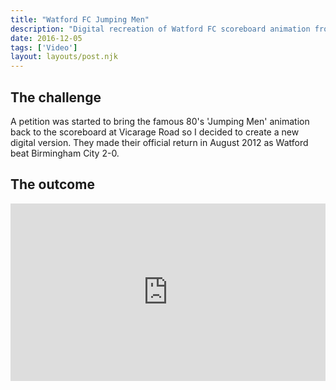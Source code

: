 ```yaml
---
title: "Watford FC Jumping Men"
description: "Digital recreation of Watford FC scoreboard animation from the 1980/'s"
date: 2016-12-05
tags: ['Video']
layout: layouts/post.njk
---
```

## The challenge

A petition was started to bring the famous 80's 'Jumping Men' animation back to the scoreboard at Vicarage Road so I decided to create a new digital version. They made their official return in August 2012 as Watford beat Birmingham City 2-0.

## The outcome

<div style="padding:56.25% 0 0 0;position:relative;"><iframe src="https://player.vimeo.com/video/157342169?autoplay=1&loop=1&title=0&byline=0&portrait=0" style="position:absolute;top:0;left:0;width:100%;height:100%;" frameborder="0" allow="autoplay; fullscreen; picture-in-picture" allowfullscreen></iframe></div><script src="https://player.vimeo.com/api/player.js"></script>
